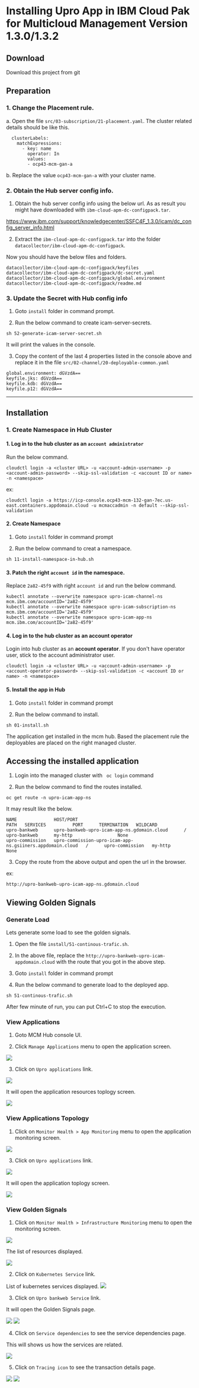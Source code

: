 # Installing Upro App in IBM Cloud Pak for Multicloud Management Version 1.3.0/1.3.2 

## Download

Download this project from git

## Preparation

### 1. Change the Placement rule.

a. Open the file `src/03-subscription/21-placement.yaml`. The cluster related details should be like this.

```
  clusterLabels:
    matchExpressions:
      - key: name
        operator: In
        values:
        - ocp43-mcm-gan-a
```

b. Replace the value `ocp43-mcm-gan-a` with your cluster name.


### 2. Obtain the Hub server config info.

1. Obtain the hub server config info using the below url. As as result you might have downloaded with `ibm-cloud-apm-dc-configpack.tar`.

https://www.ibm.com/support/knowledgecenter/SSFC4F_1.3.0/icam/dc_config_server_info.html


2. Extract the `ibm-cloud-apm-dc-configpack.tar` into the folder `datacollector/ibm-cloud-apm-dc-configpack`.

Now you should have the below files and folders.

```
datacollector/ibm-cloud-apm-dc-configpack/keyfiles
datacollector/ibm-cloud-apm-dc-configpack/dc-secret.yaml
datacollector/ibm-cloud-apm-dc-configpack/global.environment
datacollector/ibm-cloud-apm-dc-configpack/readme.md
```

### 3. Update the Secret with Hub config info

1. Goto `install` folder in command prompt.

2. Run the below command to create icam-server-secrets.

```
sh 52-generate-icam-server-secret.sh
```

It will print the values in the console.

3. Copy the content of the last 4 properties listed in the console above and replace it in the file `src/02-channel/20-deployable-common.yaml`

```
global.environment: dGVzdA==
keyfile.jks: dGVzdA==
keyfile.kdb: dGVzdA==
keyfile.p12: dGVzdA==
```

------------

## Installation

### 1. Create Namespace in Hub Cluster

#### 1. Log in to the hub cluster as an `account administrator`

Run the below command.

```
cloudctl login -a <cluster URL> -u <account-admin-username> -p <account-admin-password> --skip-ssl-validation -c <account ID or name> -n <namespace>
```

ex:
```
cloudctl login -a https://icp-console.ocp43-mcm-132-gan-7ec.us-east.containers.appdomain.cloud -u mcmaccadmin -n default --skip-ssl-validation
```

#### 2. Create Namespace

1. Goto `install` folder in command prompt

2. Run the below command to creat a namespace. 

```
sh 11-install-namespace-in-hub.sh
```

#### 3. Patch the right `account id` in the namespace.

Replace `2a82-45f9` with right `account id` and run the below command.

```
kubectl annotate --overwrite namespace upro-icam-channel-ns mcm.ibm.com/accountID='2a82-45f9'
kubectl annotate --overwrite namespace upro-icam-subscription-ns mcm.ibm.com/accountID='2a82-45f9'
kubectl annotate --overwrite namespace upro-icam-app-ns mcm.ibm.com/accountID='2a82-45f9'
```

#### 4. Log in to the hub cluster as an **account operator**

Login into hub cluster as an **account operator**. If you don't have operator user, stick to the account administrator  user.

```
cloudctl login -a <cluster URL> -u <account-admin-username> -p <account-operator-password> --skip-ssl-validation -c <account ID or name> -n <namespace>
```

#### 5. Install the app in Hub

1. Goto `install` folder in command prompt

2. Run the below command to install.

```
sh 01-install.sh
```

The application get installed in the mcm hub. Based the placement rule the deployables are placed on the right managed cluster.

## Accessing the installed application

1. Login into the managed cluster with ` oc login`  command

2. Run the below command to find the routes installed.

```
oc get route -n upro-icam-app-ns
```

It may result like the below.

```
NAME              HOST/PORT                                                                                                            PATH   SERVICES          PORT      TERMINATION   WILDCARD
upro-bankweb      upro-bankweb-upro-icam-app-ns.gdomain.cloud      /      upro-bankweb      my-http                 None
upro-commission   upro-commission-upro-icam-app-ns.gsiiners.appdomain.cloud   /      upro-commission   my-http                 None
```

3. Copy the route from the above output and open the url in the browser.

ex:
```
http://upro-bankweb-upro-icam-app-ns.gdomain.cloud 
```

## Viewing Golden Signals

### Generate Load

Lets generate some load to see the golden signals.

1. Open the file `install/51-continous-trafic.sh`.

2. In the above file, replace the `http://upro-bankweb-upro-icam-appdomain.cloud` with the route that you got in the above step.

3. Goto `install` folder in command prompt

4. Run the below command to generate load to the deployed app.

```
sh 51-continous-trafic.sh
```

After few minute of run, you can put Ctrl+C to stop the execution.

### View Applications

1. Goto MCM Hub console UI.

2. Click `Manage Applications` menu to open the application screen.

<img src="images/01-application-menu.png">

3. Click on `Upro applications` link.

<img src="images/02-application-list.png">

It will open the application resources toplogy screen.

<img src="images/03-application-topology.png">


### View Applications Topology

1. Click on `Monitor Health > App Monitoring` menu to open the application monitoring screen.

<img src="images/04-1-monitoring-menu.png">

3. Click on `Upro applications` link.

<img src="images/04-2-monitoring-apps.png">

It will open the application toplogy screen.

<img src="images/04-3-monitoring-graph.png">

### View Golden Signals

1. Click on `Monitor Health > Infrastructure Monitoring` menu to open the monitoring screen.

<img src="images/05-1-resources-menu.png">


The list of resources displayed.

<img src="images/05-2-resources-list.png">

2. Click on `Kubernetes Service` link.

List of kubernetes services displayed.
<img src="images/05-3-resources-kubernetes-services.png">

3. Click on `Upro bankweb Service` link.

It will open the Golden Signals page.

<img src="images/06-goldensignal.png">
<img src="images/07-goldensignal2.png">

4. Click on `Service dependencies` to see the service dependencies page.

This will shows us how the services are related.

<img src="images/08-service-dependencies.png">

5. Click on `Tracing icon` to see the transaction details page.

<img src="images/09-tracing.png">
<img src="images/10-tracing-details.png">
